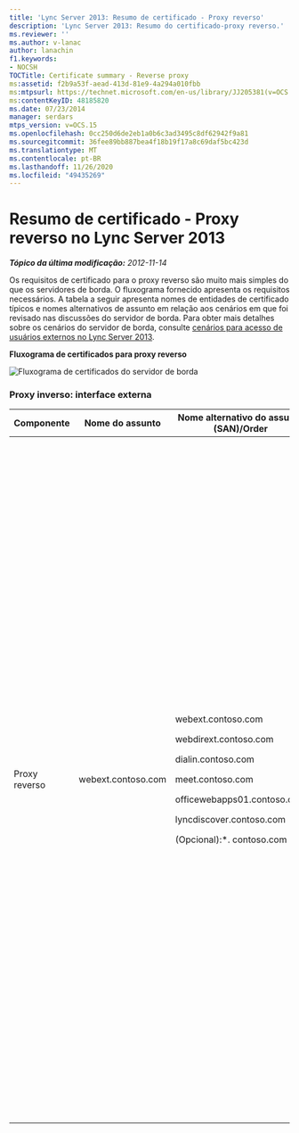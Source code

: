 ```yaml
---
title: 'Lync Server 2013: Resumo de certificado - Proxy reverso'
description: 'Lync Server 2013: Resumo do certificado-proxy reverso.'
ms.reviewer: ''
ms.author: v-lanac
author: lanachin
f1.keywords:
- NOCSH
TOCTitle: Certificate summary - Reverse proxy
ms:assetid: f2b9a53f-aead-413d-81e9-4a294a010fbb
ms:mtpsurl: https://technet.microsoft.com/en-us/library/JJ205381(v=OCS.15)
ms:contentKeyID: 48185820
ms.date: 07/23/2014
manager: serdars
mtps_version: v=OCS.15
ms.openlocfilehash: 0cc250d6de2eb1a0b6c3ad3495c8df62942f9a81
ms.sourcegitcommit: 36fee89bb887bea4f18b19f17a8c69daf5bc423d
ms.translationtype: MT
ms.contentlocale: pt-BR
ms.lasthandoff: 11/26/2020
ms.locfileid: "49435269"
---
```

# <a name="certificate-summary---reverse-proxy-in-lync-server-2013"></a>Resumo de certificado - Proxy reverso no Lync Server 2013

<div data-xmlns="http://www.w3.org/1999/xhtml">

<div class="topic" data-xmlns="http://www.w3.org/1999/xhtml" data-msxsl="urn:schemas-microsoft-com:xslt" data-cs="https://msdn.microsoft.com/">

<div data-asp="https://msdn2.microsoft.com/asp">



</div>

<div id="mainSection">

<div id="mainBody">

<span> </span>

_**Tópico da última modificação:** 2012-11-14_

Os requisitos de certificado para o proxy reverso são muito mais simples do que os servidores de borda. O fluxograma fornecido apresenta os requisitos necessários. A tabela a seguir apresenta nomes de entidades de certificado típicos e nomes alternativos de assunto em relação aos cenários em que foi revisado nas discussões do servidor de borda. Para obter mais detalhes sobre os cenários do servidor de borda, consulte [cenários para acesso de usuários externos no Lync Server 2013](lync-server-2013-scenarios-for-external-user-access.md).

**Fluxograma de certificados para proxy reverso**

![Fluxograma de certificados do servidor de borda](images/JJ205381.026045d7-1b4b-4651-b32f-2d43a7161198(OCS.15).jpg "Fluxograma de certificados do servidor de borda")

### <a name="reverse-proxy-external-interface"></a>Proxy inverso: interface externa

<table>
<colgroup>
<col style="width: 25%" />
<col style="width: 25%" />
<col style="width: 25%" />
<col style="width: 25%" />
</colgroup>
<thead>
<tr class="header">
<th>Componente</th>
<th>Nome do assunto</th>
<th>Nome alternativo do assunto (SAN)/Order</th>
<th>Comentários</th>
</tr>
</thead>
<tbody>
<tr class="odd">
<td><p>Proxy reverso</p></td>
<td><p>webext.contoso.com</p></td>
<td><p>webext.contoso.com</p>
<p>webdirext.contoso.com</p>
<p>dialin.contoso.com</p>
<p>meet.contoso.com</p>
<p>officewebapps01.contoso.com</p>
<p>lyncdiscover.contoso.com</p>
<p>(Opcional):*. contoso.com</p></td>
<td><p>O certificado deve ser emitido por uma CA pública e com o EKU do servidor. Serviços incluem serviço de catálogo de endereços, expansão do grupo de distribuição Office Web Apps para conferência e regras de publicação de dispositivo IP do Lync. O nome alternativo para o assunto inclui:</p>
<ul>
<li><p>FQDN de serviços Web externos para servidor front-end ou pool de front-end</p></li>
<li><p>FQDN de serviços Web externos para o diretor ou pool do diretor</p></li>
<li><p>Conferência discada</p></li>
<li><p>Regra de publicação de reunião online</p></li>
<li><p>Office Web Apps para conferência</p></li>
<li><p>Lyncdiscover (descoberta automática)</p></li>
</ul>
<p>O curinga opcional substitui a SAN e a discagem</p></td>
</tr>
</tbody>
</table>


</div>

<span> </span>

</div>

</div>

</div>

